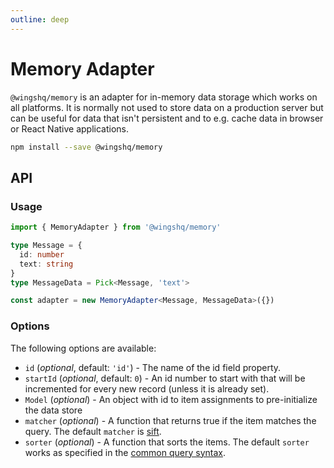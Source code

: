 ```yaml
---
outline: deep
---
```


# Memory Adapter

<Badges package-name="@wingshq/memory" />

`@wingshq/memory` is an adapter for in-memory data storage which works on all platforms. It is normally not used to store data on a production server but can be useful for data that isn't persistent and to e.g. cache data in browser or React Native applications.

```bash
npm install --save @wingshq/memory
```

<!--@include: ../snippets/note-common-adapter.md -->

## API

### Usage

```ts
import { MemoryAdapter } from '@wingshq/memory'

type Message = {
  id: number
  text: string
}
type MessageData = Pick<Message, 'text'>

const adapter = new MemoryAdapter<Message, MessageData>({})
```

### Options

The following options are available:

- `id` (_optional_, default: `'id'`) - The name of the id field property.
- `startId` (_optional_, default: `0`) - An id number to start with that will be incremented for every new record (unless it is already set).
- `Model` (_optional_) - An object with id to item assignments to pre-initialize the data store
- `matcher` (_optional_) - A function that returns true if the item matches the query. The default `matcher` is [sift](https://npmjs.com/package/sift).
- `sorter` (_optional_) - A function that sorts the items. The default `sorter` works as specified in the [common query syntax](./common-query-syntax).
